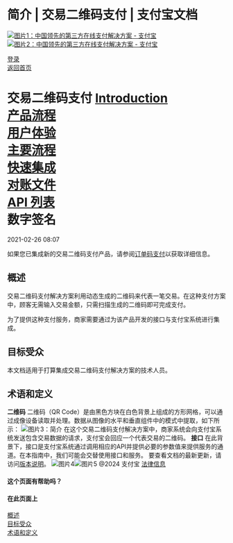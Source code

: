 简介 | 交易二维码支付 | 支付宝文档
===============

[![图片1：中国领先的第三方在线支付解决方案 - 支付宝](https://ac.alipay.com/storage/2024/3/26/d66c43c0-440d-4c97-9976-f2028a2c8c5e.svg)![图片2：中国领先的第三方在线支付解决方案 - 支付宝](https://ac.alipay.com/storage/2024/3/26/a48bd336-aea0-4f16-bf83-616eacbb4434.svg)](/docs/)

[登录](https://global.alipay.com/ilogin/account_login.htm?goto=https%3A%2F%2Fglobal.alipay.com%2Fdocs%2Fac%2Ftransactionqrcode%2Fintroduction)  
[返回首页](../../)

交易二维码支付
[Introduction](/docs/ac/transactionqrcode/introduction)  
[产品流程](/docs/ac/transactionqrcode/work_flow)  
[用户体验](/docs/ac/transactionqrcode/experience)  
[主要流程](/docs/ac/transactionqrcode/main_flow)  
[快速集成](/docs/ac/transactionqrcode/integration)  
[对账文件](/docs/ac/transactionqrcode/reconciliation)  
[API 列表](/docs/ac/transactionqrcode/api)  
数字签名
==========

2021-02-26 08:07

如果您已集成新的交易二维码支付产品，请参阅[订单码支付](https://global.alipay.com/doc/ams_oc/introduction)以获取详细信息。

概述
--------

交易二维码支付解决方案利用动态生成的二维码来代表一笔交易。在这种支付方案中，顾客无需输入交易金额，只需扫描生成的二维码即可完成支付。

为了提供这种支付服务，商家需要通过为该产品开发的接口与支付宝系统进行集成。

目标受众
------------

本文档适用于打算集成交易二维码支付解决方案的技术人员。

术语和定义
--------------

**二维码**
二维码（QR Code）是由黑色方块在白色背景上组成的方形网格，可以通过成像设备读取并处理。数据从图像的水平和垂直组件中的模式中提取，如下所示：
![图片3：简介](https://os.alipayobjects.com/rmsportal/dDTkdpNaupNXiur.png)
在这个交易二维码支付解决方案中，商家系统会向支付宝系统发送包含交易数据的请求，支付宝会回应一个代表交易的二维码。
**接口**
在此背景下，接口是支付宝系统通过调用相应的API并提供必要的参数值来提供服务的通道。在本指南中，我们可能会交替使用接口和服务。
要查看文档的最新更新，请访问[版本说明](https://global.alipay.com/docs/releasenotes)。
![图片4](https://ac.alipay.com/storage/2021/5/20/19b2c126-9442-4f16-8f20-e539b1db482a.png)![图片5](https://ac.alipay.com/storage/2021/5/20/e9f3f154-dbf0-455f-89f0-b3d4e0c14481.png)
@2024 支付宝 [法律信息](https://global.alipay.com/docs/ac/platform/membership)
#### 这个页面有帮助吗？
#### 在此页面上
[概述](#u2bko "概述")  
[目标受众](#Audience "目标受众")  
[术语和定义](#Conventions "术语和定义")
